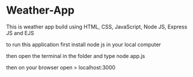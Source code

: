 # Weather-App
This is weather app build using HTML, CSS, JavaScript, Node JS, Express JS and EJS

to run this application first install node js in your local computer 

then open the terminal in the folder and type node app.js

then on your browser open > localhost:3000 

